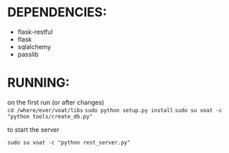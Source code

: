 


# DEPENDENCIES:
* flask-restful
* flask
* sqlalchemy
* passlib



# RUNNING:
on the first run (or after changes)  
`cd /where/ever/voat/libs`
`sudo python setup.py install`
`sudo su voat -c "python tools/create_db.py"`

to start the server

`sudo su voat -c "python rest_server.py"`

